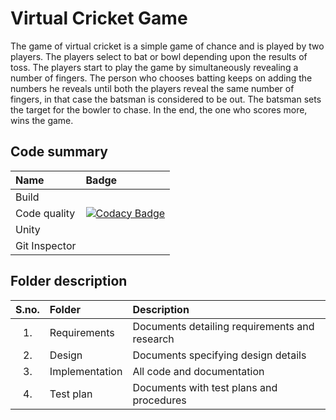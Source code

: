 # Virtual Cricket Game

The game of virtual cricket is a simple game of chance and is played by two players. The players select to bat or bowl depending upon the results of toss. The players start to play the game by simultaneously revealing a number of fingers. The person who chooses batting keeps on adding the numbers he reveals until both the players reveal the same number of fingers, in that case the batsman is considered to be out. The batsman sets the target for the bowler to chase. In the end, the one who scores more, wins the game.

## Code summary

| Name | Badge |
|:-------------------|:--------------------------------------|
| Build | |
| Code quality |  [![Codacy Badge](https://app.codacy.com/project/badge/Grade/8ea1902e5e11494b8c156a2b2f923d36)](https://www.codacy.com/gh/Pallavi-2500/Virtual_Cricket/dashboard?utm_source=github.com&amp;utm_medium=referral&amp;utm_content=Pallavi-2500/Virtual_Cricket&amp;utm_campaign=Badge_Grade) |
| Unity |  |
| Git Inspector |  |

## Folder description

| S.no. | Folder | Description |
| :---: | :---------------- | :----------------------------------------- |
| 1. | Requirements| Documents detailing requirements and research |
| 2. | Design| Documents specifying design details |
| 3. | Implementation| All code and documentation |
| 4. | Test plan| Documents with test plans and procedures |


